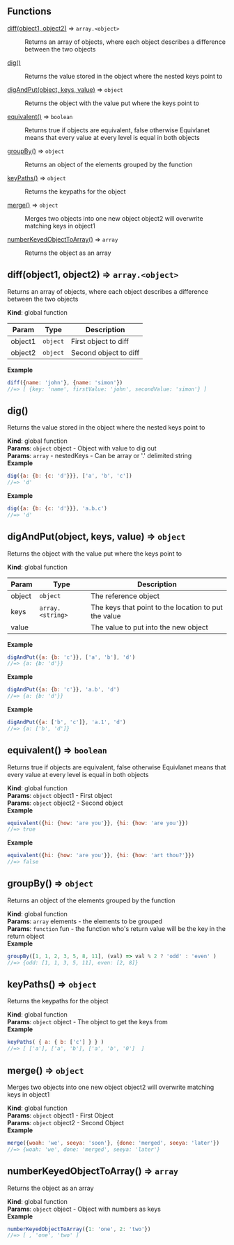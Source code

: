 ## Functions

<dl>
<dt><a href="#diff">diff(object1, object2)</a> ⇒ <code>array.&lt;object&gt;</code></dt>
<dd><p>Returns an array of objects, where each object describes a difference between the two objects</p>
</dd>
<dt><a href="#dig">dig()</a></dt>
<dd><p>Returns the value stored in the object where the nested keys point to</p>
</dd>
<dt><a href="#digAndPut">digAndPut(object, keys, value)</a> ⇒ <code>object</code></dt>
<dd><p>Returns the object with the value put where the keys point to</p>
</dd>
<dt><a href="#equivalent">equivalent()</a> ⇒ <code>boolean</code></dt>
<dd><p>Returns true if objects are equivalent, false otherwise
Equivlanet means that every value at every level is equal in both objects</p>
</dd>
<dt><a href="#groupBy">groupBy()</a> ⇒ <code>object</code></dt>
<dd><p>Returns an object of the elements grouped by the function</p>
</dd>
<dt><a href="#keyPaths">keyPaths()</a> ⇒ <code>object</code></dt>
<dd><p>Returns the keypaths for the object</p>
</dd>
<dt><a href="#merge">merge()</a> ⇒ <code>object</code></dt>
<dd><p>Merges two objects into one new object
object2 will overwrite matching keys in object1</p>
</dd>
<dt><a href="#numberKeyedObjectToArray">numberKeyedObjectToArray()</a> ⇒ <code>array</code></dt>
<dd><p>Returns the object as an array</p>
</dd>
</dl>

<a name="diff"></a>

## diff(object1, object2) ⇒ <code>array.&lt;object&gt;</code>
Returns an array of objects, where each object describes a difference between the two objects

**Kind**: global function  

| Param | Type | Description |
| --- | --- | --- |
| object1 | <code>object</code> | First object to diff |
| object2 | <code>object</code> | Second object to diff |

**Example**  
```js
diff({name: 'john'}, {name: 'simon'})
//=> [ {key: 'name', firstValue: 'john', secondValue: 'simon'} ]
```
<a name="dig"></a>

## dig()
Returns the value stored in the object where the nested keys point to

**Kind**: global function  
**Params**: <code>object</code> object - Object with value to dig out  
**Params**: <code>array</code> - nestedKeys - Can be array or '.' delimited string  
**Example**  
```js
dig({a: {b: {c: 'd'}}}, ['a', 'b', 'c'])
//=> 'd'
```
**Example**  
```js
dig({a: {b: {c: 'd'}}}, 'a.b.c')
//=> 'd'
```
<a name="digAndPut"></a>

## digAndPut(object, keys, value) ⇒ <code>object</code>
Returns the object with the value put where the keys point to

**Kind**: global function  

| Param | Type | Description |
| --- | --- | --- |
| object | <code>object</code> | The reference object |
| keys | <code>array.&lt;string&gt;</code> | The keys that point to the location to put the value |
| value |  | The value to put into the new object |

**Example**  
```js
digAndPut({a: {b: 'c'}}, ['a', 'b'], 'd')
//=> {a: {b: 'd'}}
```
**Example**  
```js
digAndPut({a: {b: 'c'}}, 'a.b', 'd')
//=> {a: {b: 'd'}}
```
**Example**  
```js
digAndPut({a: ['b', 'c']}, 'a.1', 'd')
//=> {a: ['b', 'd']}
```
<a name="equivalent"></a>

## equivalent() ⇒ <code>boolean</code>
Returns true if objects are equivalent, false otherwise
Equivlanet means that every value at every level is equal in both objects

**Kind**: global function  
**Params**: <code>object</code> object1 - First object  
**Params**: <code>object</code> object2 - Second object  
**Example**  
```js
equivalent({hi: {how: 'are you'}}, {hi: {how: 'are you'}})
//=> true
```
**Example**  
```js
equivalent({hi: {how: 'are you'}}, {hi: {how: 'art thou?'}})
//=> false
```
<a name="groupBy"></a>

## groupBy() ⇒ <code>object</code>
Returns an object of the elements grouped by the function

**Kind**: global function  
**Params**: <code>array</code> elements - the elements to be grouped  
**Params**: <code>function</code> fun - the function who's return value will be the key in the return object  
**Example**  
```js
groupBy([1, 1, 2, 3, 5, 8, 11], (val) => val % 2 ? 'odd' : 'even' )
//=> {odd: [1, 1, 3, 5, 11], even: [2, 8]}
```
<a name="keyPaths"></a>

## keyPaths() ⇒ <code>object</code>
Returns the keypaths for the object

**Kind**: global function  
**Params**: <code>object</code> object - The object to get the keys from  
**Example**  
```js
keyPaths( { a: { b: ['c'] } } )
//=> [ ['a'], ['a', 'b'], ['a', 'b', '0']  ]
```
<a name="merge"></a>

## merge() ⇒ <code>object</code>
Merges two objects into one new object
object2 will overwrite matching keys in object1

**Kind**: global function  
**Params**: <code>object</code> object1 - First Object  
**Params**: <code>object</code> object2 - Second Object  
**Example**  
```js
merge({woah: 'we', seeya: 'soon'}, {done: 'merged', seeya: 'later'})
//=> {woah: 'we', done: 'merged', seeya: 'later'}
```
<a name="numberKeyedObjectToArray"></a>

## numberKeyedObjectToArray() ⇒ <code>array</code>
Returns the object as an array

**Kind**: global function  
**Params**: <code>object</code> object - Object with numbers as keys  
**Example**  
```js
numberKeyedObjectToArray({1: 'one', 2: 'two'})
//=> [ , 'one', 'two' ]
```
